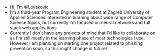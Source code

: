 - Hi, I’m @Lovakovic
- I’m a third-year Program Engineering student at Zagreb University of Applied Sciences.interested in learning about wide range of Computer Science topics, but currently I'm focused on neural networks and full stack web applications
- Currently I don't have any projects of mine that I'd like to collaborate on as I'm still mostly in the learning phase of most technologies I use. However I am planning on starting one project related to phishing prevention soon, so this might change in future!

<!---
Lovakovic/Lovakovic is a ✨ special ✨ repository because its `README.md` (this file) appears on your GitHub profile.
You can click the Preview link to take a look at your changes.
--->
